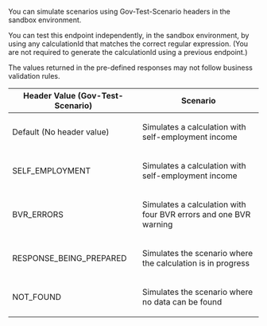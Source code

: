 <p>You can simulate scenarios using Gov-Test-Scenario headers in the sandbox environment.<p>

<p>You can test this endpoint independently, in the sandbox environment, by using any calculationId that matches the correct regular expression. 
(You are not required to generate the calculationId using a previous endpoint.)</p>

<p>The values returned in the pre-defined responses may not follow business validation rules.</p>

<table>
    <thead>
        <tr>
            <th>Header Value (Gov-Test-Scenario)</th>
            <th>Scenario</th>
        </tr>
    </thead>
    <tbody>
        <tr>
            <td><p>Default (No header value)</p></td>
            <td><p>Simulates a calculation with self-employment income</p></td>
        </tr>
        <tr>
            <td><p>SELF_EMPLOYMENT</p></td>
            <td><p>Simulates a calculation with self-employment income</p></td>
        </tr>      
        <tr>
            <td><p>BVR_ERRORS</p></td>
            <td><p>Simulates a calculation with four BVR errors and one BVR warning</p></td>
        </tr>
        <tr>
            <td><p>RESPONSE_BEING_PREPARED</p></td>
            <td><p>Simulates the scenario where the calculation is in progress</p></td>
        </tr>
        <tr>
            <td><p>NOT_FOUND</p></td>
            <td><p>Simulates the scenario where no data can be found</p></td>
        </tr>
    </tbody>
</table>